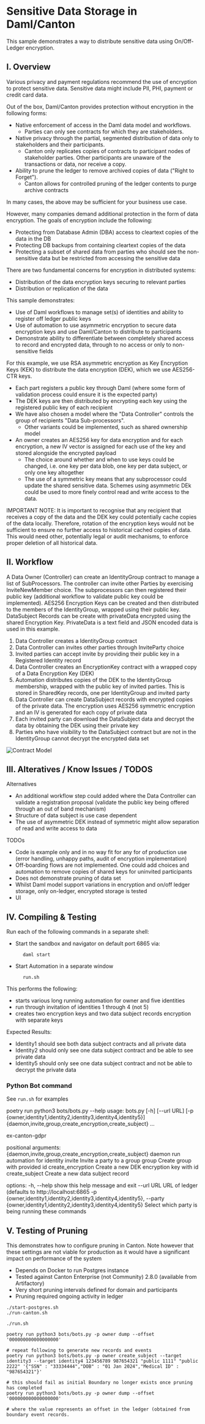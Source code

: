 #  Sensitive Data Storage in Daml/Canton

This sample demonstrates a way to distribute sensitive data using On/Off-Ledger encryption.

## I. Overview 

Various privacy and payment regulations recommend the use of encryption to protect sensitive data. Sensitive data might include PII, PHI, payment or credit card data. 

Out of the box, Daml/Canton provides protection without encryption in the following forms:

- Native enforcement of access in the Daml data model and workflows. 
  - Parties can only see contracts for which they are stakeholders.
- Native privacy through the partial, segmented distribution of data only to stakeholders and their participants. 
  - Canton only replicates copies of contracts to participant nodes of stakeholder parties. Other participants are unaware of the transactions or data, nor receive a copy.
- Ability to prune the ledger to remove archived copies of data ("Right to Forget"). 
  - Canton allows for controlled pruning of the ledger contents to purge archive contracts 

In many cases, the above may be sufficient for your business use case.

However, many companies demand additional protection in the form of data encryption. The goals of encryption include the following:

- Protecting from Database Admin (DBA) access to cleartext copies of the data in the DB
- Protecting DB backups from containing cleartext copies of the data
- Protecting a subset of shared data from parties who should see the non-sensitive data but be restricted from accessing the sensitive data

There are two fundamental concerns for encryption in distributed systems:
- Distribution of the data encryption keys securing to relevant parties
- Distribution or replication of the data

This sample demonstrates:
- Use of Daml workflows to manage set(s) of identities and ability to register off ledger public keys
- Use of automation to use asymmetric encryption to secure data encryption keys and use Daml/Canton to distribute to participants
- Demonstrate ability to differentiate between completely shared access to record and encrypted data, through to no access or only to non-sensitive fields

For this example, we use RSA asymmetric encryption as Key Encryption Keys (KEK) to distribute the data encryption (DEK), which we use AES256-CTR keys.
- Each part registers a public key through Daml (where some form of validation process could ensure it is the expected party)
- The DEK keys are then distributed by encrypting each key using the registered public key of each recipient
- We have also chosen a model where the "Data Controller" controls the group of recipients "Data Sub-processors". 
  - Other variants could be implemented, such as shared ownership model
- An owner creates an AES256 key for data encryption and for each encryption, a new IV vector is assigned for each use of the key and stored alongside the encrypted payload
  - The choice around whether and when to use keys could be changed, i.e. one key per data blob, one key per data subject, or only one key altogether
  - The use of a symmetric key means that any subprocessor could update the shared sensitive data. Schemes using asymmetric DEk could be used to more finely control read and write access to the data.

IMPORTANT NOTE: It is important to recognise that any recipient that receives a copy of the data and the DEK key could potentially cache copies of the data locally. Therefore, rotation of the 
encryption keys would not be sufficient to ensure no further access to historical cached copies of data. This would need other, potentially legal or audit mechanisms, to 
enforce proper deletion of all historical data.

## II. Workflow

A Data Owner (Controller) can create an IdentityGroup contract to manage a list of SubProcessors. The controller can invite other Parties by exercising InviteNewMember choice. The subprocessors can then registered their public key (additional workflow to validate public key could be implemented). AES256 Encryption Keys can be created and then distributed to the members of the IdentityGroup, wrapped using their public key. DataSubject Records can be create with privateData encrypted using the shared Encryption Key. PrivateData is a text field and JSON encoded data is used in this example.

  1. Data Controller creates a IdentityGroup contract
  2. Data Controller can invites other parties through InviteParty choice
  3. Invited parties can accept invite by providing their public key in a Registered Identity record 
  4. Data Controller creates an EncryptionKey contract with a wrapped copy of a Data Encryption Key (DEK)
  5. Automation distributes copies of the DEK to the IdentityGroup membership, wrapped with the public key of invited parties. This is stored in SharedKey records, one per IdentityGroup and invited party
  6. Data Controller can create DataSubject records with encrypted copies of the private data. The encryption uses AES256 symmetric encryption and an IV is generated for each copy of private data
  7. Each invited party can download the DataSubject data and decrypt the data by obtaining the DEK using their private key
  8. Parties who have visibility to the DataSubject contract but are not in the IdentityGroup cannot decrypt the encrypted data set

![Contract Model](images/contracts.png)

## III. Alteratives / Know Issues / TODOS

Alternatives
- An additional workflow step could added where the Data Controller can validate a registration proposal (validate the public key being offered through an out of band mechanism)
- Structure of data subject is use case dependent
- The use of asymmetric DEK instead of symmetric might allow separation of read and write access to data

TODOs
- Code is example only and in no way fit for any for of production use (error handling, unhappy paths, audit of encryption implementation)
- Off-boarding flows are not implemented. One could add choices and automation to remove copies of shared keys for uninvited participants
- Does not demonstrate pruning of data set
- Whilst Daml model support variations in encryption and on/off ledger storage, only on-ledger, encrypted storage is tested
- UI

## IV. Compiling & Testing

Run each of the following commands in a separate shell:

* Start the sandbox and navigator on default port 6865 via:

```
      daml start
```

* Start Automation in a separate window

```
      run.sh
```

This performs the following:
- starts various long running automation for owner and five identities
- run through invitation of identities 1 through 4 (not 5)
- creates two encryption keys and two data subject records encryption with separate keys

Expected Results:

- Identity1 should see both data subject contracts and all private data
- Identity2 should only see one data subject contract and be able to see private data
- Identity5 should only see one data subject contract and not be able to decrypt the private data

### Python Bot command

See ```run.sh``` for examples

poetry run python3 bots/bots.py --help
usage: bots.py [-h] [--url URL] [-p {owner,identity1,identity2,identity3,identity4,identity5}]
               {daemon,invite,group,create_encryption,create_subject} ...

ex-canton-gdpr

positional arguments:
  {daemon,invite,group,create_encryption,create_subject}
    daemon              run automation for identity
    invite              Invite a party to a group
    group               Create group with provided id
    create_encryption   Create a new DEK encryption key with id
    create_subject      Create a new data subject record

options:
  -h, --help            show this help message and exit
  --url URL             URL of ledger (defaults to http://localhost:6865
  -p {owner,identity1,identity2,identity3,identity4,identity5}, --party {owner,identity1,identity2,identity3,identity4,identity5}
                        Select which party is being running these commands


## V. Testing of Pruning

This demonstrates how to configure pruning in Canton. Note however that these settings are not viable for production as it would
have a significant impact on performance of the system

- Depends on Docker to run Postgres instance
- Tested against Canton Enterprise (not Community) 2.8.0 (available from Artifactory)
- Very short pruning intervals defined for domain and participants
- Pruning required ongoing activity in ledger

```angular2html
./start-postgres.sh
./run-canton.sh

./run.sh

poetry run python3 bots/bots.py -p owner dump --offset '000000000000000000'

# repeat following to generate new records and events
poetry run python3 bots/bots.py -p owner create_subject --target identity3 --target identity4 123456789 987654321 "public 1111" "public 2222" '{"SSN" : "33334444","DOB" : "01 Jan 2024","Medical ID" : "987654321"}'

# this should fail as initial Boundary no longer exists once pruning has completed
poetry run python3 bots/bots.py -p owner dump --offset '000000000000000000'

# where the value represents an offset in the ledger (obtained from boundary event records.

```

